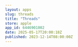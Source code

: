 ```yaml
---
layout: apps
slug: threads
title: "Threads"
store: apple
app_id: 6446901002
date: 2025-05-17T20:00:18Z
published: 2023-12-14T08:00:00Z
---
```


